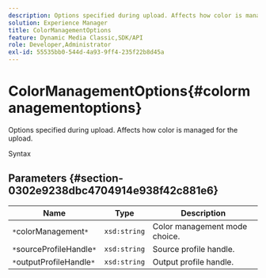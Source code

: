 ```yaml
---
description: Options specified during upload. Affects how color is managed for the upload.
solution: Experience Manager
title: ColorManagementOptions
feature: Dynamic Media Classic,SDK/API
role: Developer,Administrator
exl-id: 55535bb0-544d-4a93-9ff4-235f22b8d45a
---
```

# ColorManagementOptions{#colormanagementoptions}

Options specified during upload. Affects how color is managed for the upload.

 Syntax 

## Parameters {#section-0302e9238dbc4704914e938f42c881e6}

|  Name  | Type  | Description  |
|---|---|---|
|  `*`colorManagement`*`  | `xsd:string`  | Color management mode choice.  |
|  `*`sourceProfileHandle`*`  | `xsd:string`  | Source profile handle.  |
|  `*`outputProfileHandle`*`  | `xsd:string`  | Output profile handle.  |
